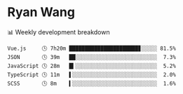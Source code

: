 # Ryan Wang

 <!-- waka-box start -->
📊 Weekly development breakdown
```text
Vue.js     🕓 7h20m ██████████████████████▊░░░░░ 81.5%
JSON       🕓 39m   ██░░░░░░░░░░░░░░░░░░░░░░░░░░  7.3%
JavaScript 🕓 28m   █▍░░░░░░░░░░░░░░░░░░░░░░░░░░  5.2%
TypeScript 🕓 11m   ▌░░░░░░░░░░░░░░░░░░░░░░░░░░░  2.0%
SCSS       🕓 8m    ▍░░░░░░░░░░░░░░░░░░░░░░░░░░░  1.6%
```
<!-- Powered by https://github.com/YouEclipse/waka-box-go . -->
<!-- waka-box end -->
